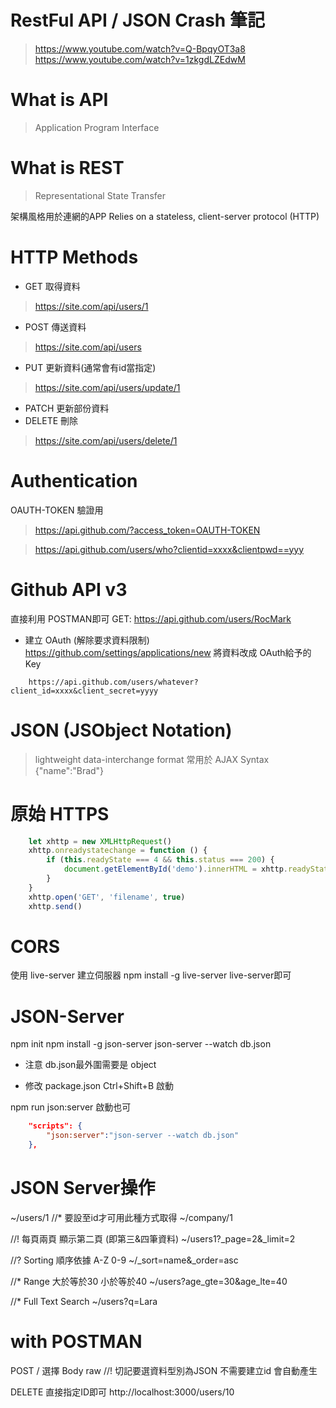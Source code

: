 # RestFul API / JSON Crash 筆記
> https://www.youtube.com/watch?v=Q-BpqyOT3a8
> https://www.youtube.com/watch?v=1zkgdLZEdwM


# What is API
> Application Program Interface

# What is REST
> Representational State Transfer

架構風格用於連網的APP
Relies on a stateless, client-server protocol (HTTP)

# HTTP Methods

* GET 取得資料
> https://site.com/api/users/1
* POST 傳送資料
> https://site.com/api/users
* PUT 更新資料(通常會有id當指定)
> https://site.com/api/users/update/1
* PATCH 更新部份資料
* DELETE 刪除
> https://site.com/api/users/delete/1

# Authentication
OAUTH-TOKEN 驗證用
> https://api.github.com/?access_token=OAUTH-TOKEN

> https://api.github.com/users/who?clientid=xxxx&clientpwd==yyy

# Github API v3
直接利用 POSTMAN即可
GET: https://api.github.com/users/RocMark

* 建立 OAuth (解除要求資料限制)
https://github.com/settings/applications/new
將資料改成 OAuth給予的Key
```
    https://api.github.com/users/whatever?client_id=xxxx&client_secret=yyyy
```

# JSON (JSObject Notation)
> lightweight data-interchange format
> 常用於 AJAX
Syntax {"name":"Brad"}

# 原始 HTTPS
```js
    let xhttp = new XMLHttpRequest()
    xhttp.onreadystatechange = function () {
        if (this.readyState === 4 && this.status === 200) {
            document.getElementById('demo').innerHTML = xhttp.readyState
        }
    }
    xhttp.open('GET', 'filename', true)
    xhttp.send()
```

# CORS 
使用 live-server 建立伺服器
npm install -g live-server
live-server即可

# JSON-Server
npm init
npm install -g json-server
json-server --watch db.json

* 注意 db.json最外圍需要是 object


* 修改 package.json
Ctrl+Shift+B 啟動

npm run json:server 啟動也可
```json
    "scripts": {
        "json:server":"json-server --watch db.json"
    },
```

# JSON Server操作
~/users/1     //* 要設至id才可用此種方式取得
~/company/1

//! 每頁兩頁 顯示第二頁 (即第三&四筆資料)
~/users1?_page=2&_limit=2

//? Sorting
順序依據 A-Z 0-9
~/_sort=name&_order=asc

//* Range
大於等於30 小於等於40
~/users?age_gte=30&age_lte=40

//* Full Text Search
~/users?q=Lara

# with POSTMAN

POST / 選擇 Body raw 
//! 切記要選資料型別為JSON
不需要建立id 會自動產生

DELETE 直接指定ID即可
http://localhost:3000/users/10 